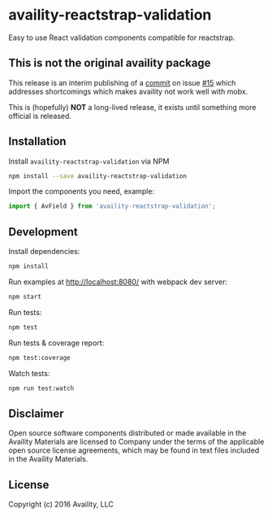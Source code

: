 # availity-reactstrap-validation

Easy to use React validation components compatible for reactstrap.

## This is not the original availity package

This release is an interim publishing of a [commit](https://github.com/nylon22/availity-reactstrap-validation/commit/2c7f63177928da3e27e393ecaa18b88a8038546d#diff-b9cfc7f2cdf78a7f4b91a753d10865a2) on issue [#15](https://github.com/Availity/availity-reactstrap-validation/issues/15) which addresses shortcomings which makes availity not work well with mobx.

This is (hopefully) **NOT** a long-lived release, it exists until something more official is released.

## Installation

Install `availity-reactstrap-validation` via NPM

```sh
npm install --save availity-reactstrap-validation
```

Import the components you need, example:

```js
import { AvField } from 'availity-reactstrap-validation';
```

## Development

Install dependencies:

```sh
npm install
```

Run examples at [http://localhost:8080/](http://localhost:8080/) with webpack dev server:

```sh
npm start
```

Run tests:

```sh
npm test
```

Run tests & coverage report:

```sh
npm test:coverage
```

Watch tests:

```sh
npm run test:watch
```

## Disclaimer
Open source software components distributed or made available in the Availity Materials are licensed to Company under the terms of the applicable open source license agreements, which may be found in text files included in the Availity Materials.

## License
Copyright (c) 2016 Availity, LLC

